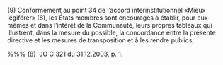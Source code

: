 (9) Conformément au point 34 de l’accord interinstitutionnel «Mieux légiférer» (8), les États membres sont encouragés à établir, pour eux-mêmes et dans l’intérêt de la Communauté, leurs propres tableaux qui illustrent, dans la mesure du possible, la concordance entre la présente directive et les mesures de transposition et à les rendre publics,

%%% (8)  JO C 321 du 31.12.2003, p. 1.